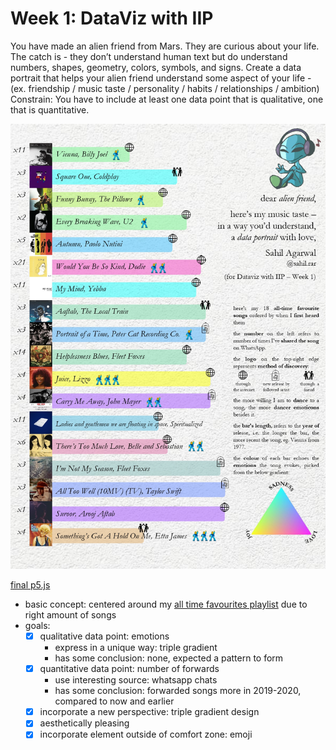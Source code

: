 # Week 1: DataViz with IIP

You have made an alien friend from Mars.
They are curious about your life. The catch is - they don’t understand human text but do understand numbers, shapes, geometry, colors, symbols, and signs.
Create a data portrait that helps your alien friend understand some aspect of your life -
(ex. friendship / music taste / personality / habits / relationships / ambition)
Constrain: You have to include at least one data point that is qualitative, one that is quantitative.

![](FinalFile.jpg)

[final p5.js](https://editor.p5js.org/Sahil_Agarwal/full/hb1mVgQXb)

- basic concept: centered around my [all time favourites playlist](https://open.spotify.com/playlist/3kW1TH8iSikbslp4YunyNy?si=13a57ac3bd2949a7) due to right amount of songs
- goals:
  - [x] qualitative data point: emotions
    - express in a unique way: triple gradient
    - has some conclusion: none, expected a pattern to form
  - [x] quantitative data point: number of forwards
    - use interesting source: whatsapp chats
    - has some conclusion: forwarded songs more in 2019-2020, compared to now and earlier
  - [x] incorporate a new perspective: triple gradient design
  - [x] aesthetically pleasing
  - [x] incorporate element outside of comfort zone: emoji